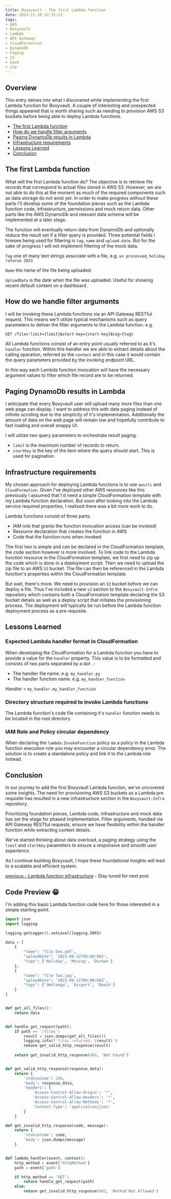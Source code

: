 ```yaml
---
title: Boxyvault - The first Lambda function
date: 2023-11-10 22:31:13
tags:
- AWS
- Boxyvault
- Lambda
- API Gateway
- CloudFormation
- DynamoDb
- Paging
- S3
- bash
- zip
---
```



## Overview

This entry delves into what I discovered while implementing the first Lambda function for Boxyvault. A couple of interesting and unexpected things appeared that is worth sharing such as needing to provision AWS S3 buckets before being able to deploy Lambda functions.

- [The first Lambda function](the-first-lambda-function)
- [How do we handle filter arguments](#how-do-we-handle-filter-arguments)
- [Paging DynamoDb results in Lambda](#paging-dynamodb-results-in-lambda)
- [Infrastructure requirements](#infrastructure-requirements)
- [Lessons Learned](#lessons-learned)
- [Conclusion](#conclusion)

## The first Lambda function

What will the first Lambda function do? The objective is to retrieve file records that correspond to actual files stored in AWS S3.
However, we are not able to do this at the moment as much of the required components such as data storage do not exist yet. In order to make progress without these parts I'll develop some of the foundation pieces such as the Lambda function code, infrastructure, permissions and mock return data. Other parts like the AWS DynamoDb and relevant data schema will be implemented at a later stage.

The function will eventually return data from DynamoDb and optionally reduce the result set if a filter query is provided. Three potential fields I foresee being used for filtering is `tag`, `name` and `upload-date`. But for the sake of progress I will not implement filtering of the mock data.

`Tag` one of many text strings associate with a file, e.g. `un processed`, `holiday rotorua 2023`  

`Name` the name of the file being uploaded.  

`UploadDate` is the date when the file was uploaded. Useful for showing recent default content on a dashboard.

## How do we handle filter arguments

I will be invoking these Lambda functions via an API Gateway RESTful request.
This means we'll utilize typical mechanisms such as query parameters to deliver the filter arguments to the Lambda function. e.g.

```bash
GET /files?limit={limit}&start-key={start-key}&tag={tag}
```

All Lambda functions consist of an entry point usually referred to as it's `handler` function. Within this handler we are able to extract details about the calling operation, referred as the `context` and in this case it would contain the query parameters provided by the invoking endpoint URL.

In this way each Lambda function invocation will have the necessary argument values to filter which file record are to be returned.

## Paging DynamoDb results in Lambda

I anticipate that every Boxyvault user will upload many more files than one web page can display. I want to address this with data paging instead of infinite scrolling due to the simplicity of it's implementation. Additionally the amount of data on the web page will remain low and hopefully contribute to fast loading and overall snappy UI.

I will utilize two query parameters to orchestrate result paging.

- `limit` is the maximum number of records to return.
- `startKey` is the key of the item where the query should start. This is used for pagination.

## Infrastructure requirements

My chosen approach for deploying Lambda functions is to use `awscli` and `CloudFormation`. Given I've deployed other AWS resources like this previously I assumed that I'd need a simple CloudFormation template with my Lambda function declaration. But soon after looking into the Lambda service required properties, I realized there was a bit more work to do.

Lambda functions consist of three parts:

- IAM role that grants the function invocation access (can be invoked)
- Resource declaration that creates the function in AWS
- Code that the function runs when invoked

The first two is simple and can be declared in the CloudFormation template, the code section however is more involved. To link code to the Lambda function resource in the CloudFormation template, we first need to zip up the code which is done in a deployment script. Then we need to upload the zip file to an AWS `S3` bucket. The file can then be referenced in the Lambda function's properties within the CloudFormation template.

But wait, there's more. We need to provision an `S3` bucket before we can deploy a file.
Thus I've included a new `s3` section to the `Boxyvault-Infra` repository which contains both a CloudFormation template declaring the S3 bucket details as well as a deploy script that initiates the provisioning process. The deployment will typically be run before the Lambda function deployment process as a pre requisite.

## Lessons Learned

### Expected Lambda handler format in CloudFormation

When developing the CloudFormation for a Lambda function you have to provide a value for the `handler` property. This value is to be formatted and consists of two parts separated by a dot `.`:

- The handler file name. e.g. `my_handler.py`
- The handler function name. e.g. `my_handler_function`

Handler = `my_handler.my_handler_function`

### Directory structure required to invoke Lambda functions

The Lambda function's code file containing it's `handler` function needs to be located in the root directory

### IAM Role and Policy circular dependency

When declaring the `lambda:InvokeFunction` policy as a policy in the Lambda function execution role you may encounter a circular dependency error. The solution is to create a standalone policy and link it to the Lambda role instead.

## Conclusion

In our journey to add the first Boxyvault Lambda function, we've uncovered some insights. The need for provisioning AWS S3 buckets as a Lambda pre requisite has resulted in a new infrastructure section in the `Boxyvault-Infra` repository.

Prioritizing foundation pieces, Lambda code, infrastructure and mock data has set the stage for phased implementation. Filter arguments, handled via API Gateway RESTful requests, ensure we have flexibility within the handler function while extracting context details.

We've started thinking about data overload, a paging strategy using the `limit` and `startKey` parameters to ensure a responsive and smooth user experience.

As I continue building Boxyvault, I hope these foundational insights will lead to a scalable and efficient system.

[previous - Lambda function infrastructure](https://jaxsbr.github.io/pkb-blog/2023/10/16/boxyvault-lambda-infra/) - Stay tuned for next post

## Code Preview 😁

I'm adding this basic Lambda function code here for those interested in a simple starting point.

```python
import json
import logging

logging.getLogger().setLevel(logging.INFO)

data = [
    {
        "name": 'file One.pdf',
        "uploadDate": '2023-09-22T00:00:00Z',
        "tags": ['Holiday', 'Moving', 'Durban']
    },
    {
        "name": 'file Two.jpg',
        "uploadDate": '2023-09-21T00:00:00Z',
        "tags": ['Umhlanga', 'Airport', 'Beach']
    }
]


def get_all_files():
    return data


def handle_get_request(path):
    if path == '/files':
        result = json.dumps(get_all_files())
        logging.info(f'files returned: {result}')
        return get_valid_http_response(result)
        
    return get_invalid_http_response(404, 'Not Found')


def get_valid_http_response(response_data):
    return {
        'statusCode': 200,
        'body': response_data,
        'headers': {
            'Access-Control-Allow-Origin': '*',
            'Access-Control-Allow-Headers': '*',
            'Access-Control-Allow-Methods': '*',
            'Content-Type': 'application/json'
        }
    }

def get_invalid_http_response(code, message):
    return {
        'statusCode': code,
        'body': json.dumps(message)
    }


def lambda_handler(event, context):
    http_method = event['httpMethod']
    path = event['path']

    if http_method == 'GET':
        return handle_get_request(path)
    else:
        return get_invalid_http_response(405, 'Method Not Allowed')
```
